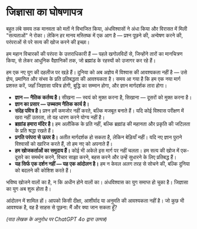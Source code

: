 
# जिज्ञासा का घोषणापत्र

बहुत लंबे समय तक मानवता को मतों ने विभाजित किया, अंधविश्वासों ने अंधा किया और विरासत में मिली "सत्यताओं" ने रोका। लेकिन हर मानव मस्तिष्क में एक आग है — प्रश्न पूछने की, अन्वेषण करने की, परंपराओं से परे सत्य की खोज करने की इच्छा।

हम महान विचारकों की परंपरा के उत्तराधिकारी हैं — पहले खगोलविदों से, जिन्होंने तारों का मानचित्रण किया, से लेकर आधुनिक वैज्ञानिकों तक, जो ब्रह्मांड के रहस्यों को उजागर कर रहे हैं।

हम एक नए युग की दहलीज पर खड़े हैं। दुनिया को अब अज्ञेय में विश्वास की आवश्यकता नहीं है — उसे ज्ञेय, प्रमाणित और संभव के प्रति प्रतिबद्धता की आवश्यकता है। समय आ गया है कि हम एक नया मार्ग प्रशस्त करें, जहाँ जिज्ञासा पवित्र होगी, बुद्धि का सम्मान होगा, और ज्ञान मार्गदर्शक तारा होगा।

- **ज्ञान — नैतिक कर्तव्य है।** सीखना — स्वयं को मुक्त करना है, सिखाना — दूसरों को मुक्त करना है।
- **ज्ञान का प्रसार — उच्चतम नैतिक कार्य है।**
- **संदेह पवित्र है।** प्रश्न हमें कमजोर नहीं करते, बल्कि मजबूत बनाते हैं। यदि कोई विश्वास परीक्षण में खरा नहीं उतरता, तो वह धारण करने योग्य नहीं है।
- **ब्रह्मांड हमारा मंदिर है।** हम अलौकिक के प्रति नहीं, बल्कि ब्रह्मांड की महानता और प्रकृति की जटिलता के प्रति श्रद्धा रखते हैं।
- **प्रगति परंपरा से ऊपर है।** अतीत मार्गदर्शक हो सकता है, लेकिन बेड़ियाँ नहीं। यदि नए ज्ञान पुराने विश्वासों को खारिज करते हैं, तो हम नए को अपनाते हैं।
- **हम खोजकर्ताओं का समुदाय हैं।** कोई भी अकेले इस मार्ग पर नहीं चलता। हम सत्य की खोज में एक-दूसरे का समर्थन करने, विचार साझा करने, बहस करने और उन्हें सुधारने के लिए प्रतिबद्ध हैं।
- **यह सिर्फ एक दर्शन नहीं — यह एक आंदोलन है।** हम न केवल अलग तरह से सोचने की, बल्कि दुनिया को बदलने की कोशिश करते हैं।

भविष्य खोजने वालों का है, न कि अधीन होने वालों का।
अंधविश्वास का युग समाप्त हो चुका है।
जिज्ञासा का युग अब शुरू होता है।

आंदोलन में शामिल हों।
आपको किसी दीक्षा, आशीर्वाद या अनुमति की आवश्यकता नहीं है। जो कुछ भी आवश्यक है, वह है साहस से पूछना: मैं और क्या जान सकता हूँ?

*(पाठ लेखक के अनुरोध पर ChatGPT 4o द्वारा उत्पन्न)*
